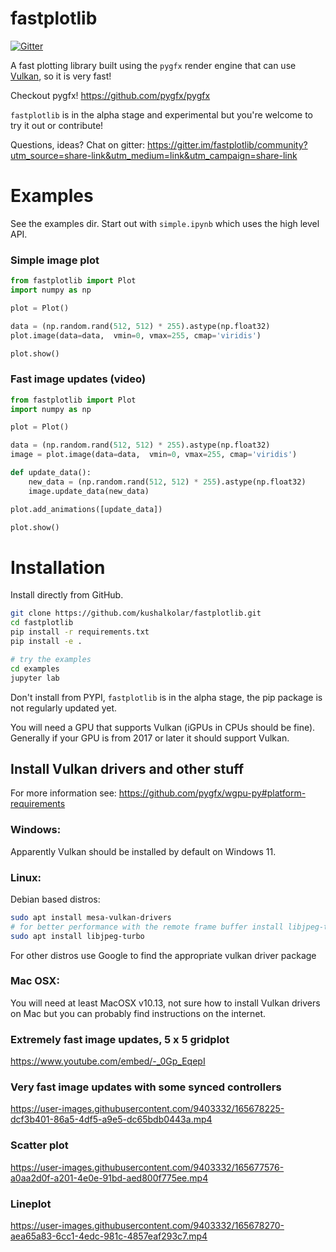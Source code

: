 # fastplotlib
[![Gitter](https://badges.gitter.im/fastplotlib/community.svg)](https://gitter.im/fastplotlib/community?utm_source=badge&utm_medium=badge&utm_campaign=pr-badge)

A fast plotting library built using the `pygfx` render engine that can use [Vulkan](https://en.wikipedia.org/wiki/Vulkan), so it is very fast!

Checkout pygfx!
https://github.com/pygfx/pygfx

`fastplotlib` is in the alpha stage and experimental but you're welcome to try it out or contribute!

Questions, ideas? Chat on gitter: https://gitter.im/fastplotlib/community?utm_source=share-link&utm_medium=link&utm_campaign=share-link 

# Examples

See the examples dir. Start out with `simple.ipynb` which uses the high level API.

### Simple image plot
```python
from fastplotlib import Plot
import numpy as np

plot = Plot()

data = (np.random.rand(512, 512) * 255).astype(np.float32)
plot.image(data=data,  vmin=0, vmax=255, cmap='viridis')

plot.show()
```

### Fast image updates (video)
```python
from fastplotlib import Plot
import numpy as np

plot = Plot()

data = (np.random.rand(512, 512) * 255).astype(np.float32)
image = plot.image(data=data,  vmin=0, vmax=255, cmap='viridis')

def update_data():
    new_data = (np.random.rand(512, 512) * 255).astype(np.float32)
    image.update_data(new_data)

plot.add_animations([update_data])

plot.show()
```


# Installation

Install directly from GitHub.

```bash
git clone https://github.com/kushalkolar/fastplotlib.git
cd fastplotlib
pip install -r requirements.txt
pip install -e .

# try the examples
cd examples
jupyter lab
```

Don't install from PYPI, `fastplotlib` is in the alpha stage, the pip package is not regularly updated yet.

You will need a GPU that supports Vulkan (iGPUs in CPUs should be fine). 
Generally if your GPU is from 2017 or later it should support Vulkan.

## Install Vulkan drivers and other stuff

For more information see: https://github.com/pygfx/wgpu-py#platform-requirements

### Windows:
Apparently Vulkan should be installed by default on Windows 11.

### Linux:
Debian based distros:

```bash
sudo apt install mesa-vulkan-drivers
# for better performance with the remote frame buffer install libjpeg-turbo
sudo apt install libjpeg-turbo
```

For other distros use Google to find the appropriate vulkan driver package

### Mac OSX:
You will need at least MacOSX v10.13, not sure how to install Vulkan drivers on Mac but you can probably find instructions on the internet.

### Extremely fast image updates, 5 x 5 gridplot

https://www.youtube.com/embed/-_0Gp_EqepI

### Very fast image updates with some synced controllers

https://user-images.githubusercontent.com/9403332/165678225-dcf3b401-86a5-4df5-a9e5-dc65bdb0443a.mp4

### Scatter plot

https://user-images.githubusercontent.com/9403332/165677576-a0aa2d0f-a201-4e0e-91bd-aed800f775ee.mp4

### Lineplot

https://user-images.githubusercontent.com/9403332/165678270-aea65a83-6cc1-4edc-981c-4857eaf293c7.mp4

